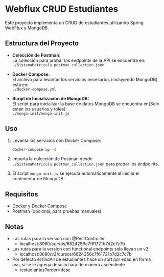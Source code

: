 
# Webflux CRUD Estudiantes

Este proyecto implementa un CRUD de estudiantes utilizando Spring WebFlux y MongoDB.

## Estructura del Proyecto

- **Colección de Postman:**  
  La colección para probar los endpoints de la API se encuentra en:  
  `./SistemaMatricula.postman_collection.json`

- **Docker Compose:**  
  El archivo para levantar los servicios necesarios (incluyendo MongoDB) está en:  
  `./docker-compose.yml`

- **Script de Inicialización de MongoDB:**  
  El script para inicializar la base de datos MongoDB se encuentra en(Solo estan los usuarios y roles):  
  `./mongo-init/mongo-init.js`

## Uso

1. Levanta los servicios con Docker Compose:
   ```bash
   docker-compose up -d
   ```

2. Importa la colección de Postman desde `./SistemaMatricula.postman_collection.json` para probar los endpoints.

3. El script `mongo-init.js` se ejecuta automáticamente al iniciar el contenedor de MongoDB.

## Requisitos

- Docker y Docker Compose
- Postman (opcional, para pruebas manuales)


## Notas
- Las rutas para la version con @RestController
    - localhost:8080/cursos/6824256c7f61721b7d2c7c7b
- Las rutas para la version con functional endpoints solo llevan un v2:
    - localhost:8080/v2/cursos/6824256c7f61721b7d2c7c7b
- Por defecto el findAll de estudiantes hace un sort por edad en forma asc, si se le agrega desc lo hara de manera ascendente
    - /estudiantes?order=desc